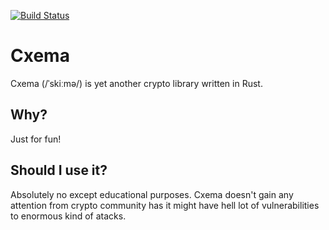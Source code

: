 [![Build Status](https://travis-ci.org/alexyer/cxema.svg?branch=master)](https://travis-ci.org/alexyer/cxema)

# Cxema
Cxema (/ˈskiːmə/) is yet another crypto library written in Rust.

## Why?
Just for fun!

## Should I use it?
Absolutely no except educational purposes.
Cxema doesn't gain any attention from crypto community has it might have hell lot of vulnerabilities to enormous kind of atacks.